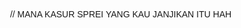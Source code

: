 // MANA KASUR SPREI YANG KAU JANJIKAN ITU HAH
<!DOCTYPE html>
<html lang="en">
<head>
    <meta charset="UTF-8">
    <meta name="viewport" content="width=device-width, initial-scale=1.0">
    <title>Omke Gams Generator 666</title>
    <style>
        body {
            font-family: Arial, sans-serif;
            display: flex;
            justify-content: center;
            align-items: center;
            height: 100vh;
            margin: 0;
            background-image: url('gambar/bekgron.jpg');
            background-size: cover;
            background-position: center;
        }

        .container {
            display: flex;
            flex-direction: column;
            align-items: center;
            gap: 20px;
            background-color: rgba(255, 255, 255, 0.3);
            backdrop-filter: blur(10px);
            padding: 20px;
            border-radius: 10px;
            box-shadow: 0px 4px 15px rgba(0, 0, 0, 0.5);
        }

        .title, .footer {
            font-size: 24px;
            color: black;
            text-shadow: 1px 1px 2px rgba(255, 255, 255, 0.7);
        }

        .footer {
            font-size: 14px;
            margin-top: 10px;
        }

        .textarea-container {
            display: flex;
            align-items: center;
            gap: 20px;
        }

        .input-area, .output-area {
            display: flex;
            flex-direction: column;
            align-items: center;
        }

        textarea {
            width: 300px;
            height: 100px;
            padding: 10px;
            border-radius: 5px;
            border: 1px solid #ccc;
            resize: none;
            font-size: 16px;
            backdrop-filter: blur(5px);
        }

        button {
            padding: 10px 20px;
            font-size: 16px;
            border-radius: 5px;
            border: none;
            background-color: #007bff;
            color: white;
            cursor: pointer;
            box-shadow: 0px 4px 10px rgba(0, 0, 0, 0.3);
        }

        button:hover {
            background-color: #0056b3;
        }
    </style>
</head>
<body>
    <div class="container">
        <div class="title">Omke Gams Generator 666</div>
        
        <div class="textarea-container">
            <div class="input-area">
                <textarea id="inputText" placeholder="Masukkan teks di sini..." oninput="modifyText()"></textarea>
            </div>
            <div class="output-area">
               
                <textarea id="outputText" placeholder="Omke gams teks akan muncul di sini..." readonly></textarea>
            </div>
             <button onclick="copyText()">Salin</button>
             
        </div>

        <div class="footer">made by fufufufu</div>
    </div>

    <script>
        function modifyText() {
            let inputText = document.getElementById('inputText').value;
            
            
            let outputText = inputText.replace(/([a-zA-Z])\1+/g, '$1');

            
            outputText = outputText.replace(/([aeiou])(\w)/gi, '$1m$2');

            
            outputText = outputText.replace(/[pb]/gi, 'v');

            document.getElementById('outputText').value = outputText;
        }

        function copyText() {
            const outputText = document.getElementById('outputText');
            outputText.select();
            document.execCommand('copy');
            alert('Teks omke gams berhasil disalin!');
        }
    </script>
</body>
</html>
